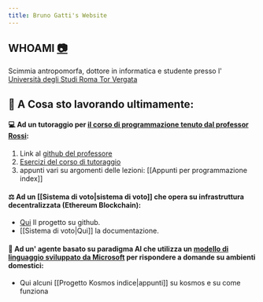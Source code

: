 ```yaml
---
title: Bruno Gatti's Website
---
```

## WHOAMI [📷](https://www.instagram.com/bruno.gatt)

Scimmia antropomorfa, dottore in informatica e studente presso l' [Università degli Studi Roma Tor Vergata](https://web.uniroma2.it/)
## 💾 A Cosa sto lavorando ultimamente:

#### 💻 Ad un tutoraggio per [il corso di programmazione tenuto dal professor Rossi](http://www.informatica.uniroma2.it/f0?fid=220&srv=0&os=0&id=PR):
1. Link al [github del professore](https://github.com/glucatv)
2. [Esercizi del corso di tutoraggio](https://github.com/BrunoGatti/eserciziProgrammazione)
3. appunti vari su argomenti delle lezioni: [[Appunti per programmazione index]] 

#### ⚖️ Ad un [[Sistema di voto|sistema di voto]] che opera su infrastruttura decentralizzata (Ethereum Blockchain):
- [Qui](https://github.com/BrunoGatti/hardhat_voting_project) Il progetto su github.
- [[Sistema di voto|Qui]] la documentazione.

#### 🤖 Ad un' agente basato su paradigma AI che utilizza un [modello di linguaggio sviluppato da Microsoft](https://arxiv.org/abs/2306.14824) per rispondere a domande su ambienti domestici:
- Qui alcuni [[Progetto Kosmos indice|appunti]] su kosmos e su come funziona



